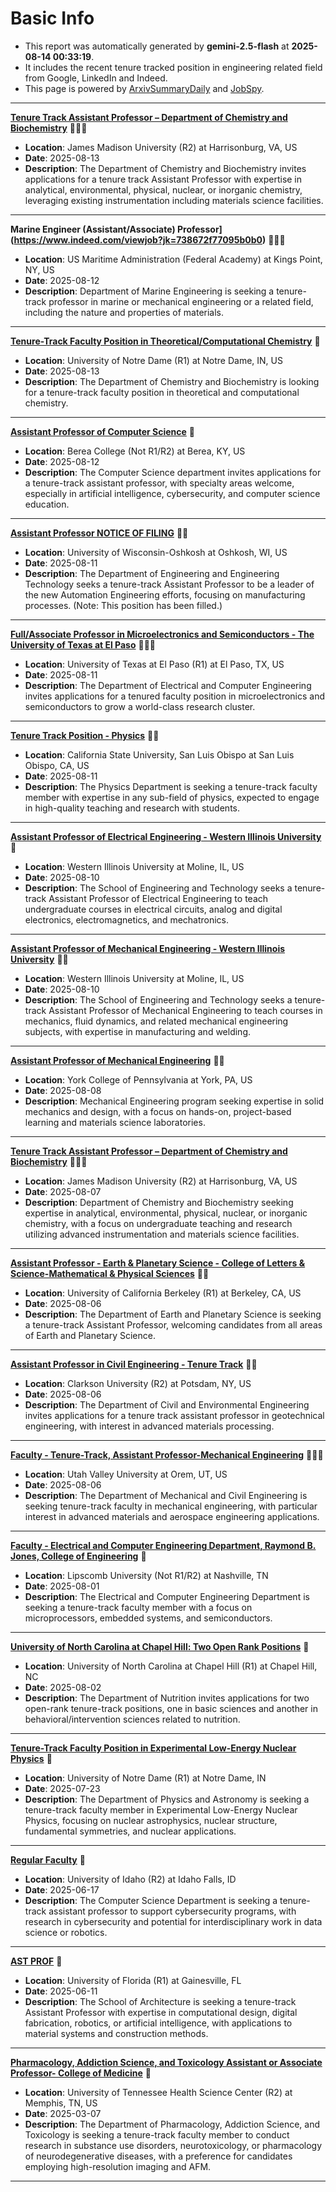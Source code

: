
# Basic Info
- This report was automatically generated by **gemini-2.5-flash** at **2025-08-14 00:33:19**.  
- It includes the recent tenure tracked position in engineering related field from Google, LinkedIn and Indeed.  
- This page is powered by [ArxivSummaryDaily](https://github.com/dong-zehao/ArxivSummaryDaily) and [JobSpy](https://github.com/speedyapply/JobSpy).
---
**[Tenure Track Assistant Professor – Department of Chemistry and Biochemistry](https://www.indeed.com/viewjob?jk=5bfb61a268f19dbc)** 🌟🌟🌟
- **Location**: James Madison University (R2) at Harrisonburg, VA, US
- **Date**: 2025-08-13
- **Description**: The Department of Chemistry and Biochemistry invites applications for a tenure track Assistant Professor with expertise in analytical, environmental, physical, nuclear, or inorganic chemistry, leveraging existing instrumentation including materials science facilities.
---
**Marine Engineer (Assistant/Associate) Professor](https://www.indeed.com/viewjob?jk=738672f77095b0b0)** 🌟🌟🌟
- **Location**: US Maritime Administration (Federal Academy) at Kings Point, NY, US
- **Date**: 2025-08-12
- **Description**: Department of Marine Engineering is seeking a tenure-track professor in marine or mechanical engineering or a related field, including the nature and properties of materials.
---
**[Tenure-Track Faculty Position in Theoretical/Computational Chemistry](https://www.indeed.com/viewjob?jk=1491d04e61fe3d65)** 🌟
- **Location**: University of Notre Dame (R1) at Notre Dame, IN, US
- **Date**: 2025-08-13
- **Description**: The Department of Chemistry and Biochemistry is looking for a tenure-track faculty position in theoretical and computational chemistry.
---
**[Assistant Professor of Computer Science](https://www.indeed.com/viewjob?jk=d4b37b28f9c6b164)** 🌟
- **Location**: Berea College (Not R1/R2) at Berea, KY, US
- **Date**: 2025-08-12
- **Description**: The Computer Science department invites applications for a tenure-track assistant professor, with specialty areas welcome, especially in artificial intelligence, cybersecurity, and computer science education.
---
**[Assistant Professor NOTICE OF FILING](https://www.indeed.com/viewjob?jk=ec573ef2293b36a3)** 🌟🌟
- **Location**: University of Wisconsin-Oshkosh at Oshkosh, WI, US
- **Date**: 2025-08-11
- **Description**: The Department of Engineering and Engineering Technology seeks a tenure-track Assistant Professor to be a leader of the new Automation Engineering efforts, focusing on manufacturing processes. (Note: This position has been filled.)
---
**[Full/Associate Professor in Microelectronics and Semiconductors - The University of Texas at El Paso](https://www.indeed.com/viewjob?jk=22eb241e6f4ebb4d)** 🌟🌟🌟
- **Location**: University of Texas at El Paso (R1) at El Paso, TX, US
- **Date**: 2025-08-11
- **Description**: The Department of Electrical and Computer Engineering invites applications for a tenured faculty position in microelectronics and semiconductors to grow a world-class research cluster.
---
**[Tenure Track Position - Physics](https://www.indeed.com/viewjob?jk=41fe342fa2d30988)** 🌟🌟
- **Location**: California State University, San Luis Obispo at San Luis Obispo, CA, US
- **Date**: 2025-08-11
- **Description**: The Physics Department is seeking a tenure-track faculty member with expertise in any sub-field of physics, expected to engage in high-quality teaching and research with students.
---
**[Assistant Professor of Electrical Engineering - Western Illinois University](https://www.indeed.com/viewjob?jk=1e7887cf156ebf89)** 🌟
- **Location**: Western Illinois University at Moline, IL, US
- **Date**: 2025-08-10
- **Description**: The School of Engineering and Technology seeks a tenure-track Assistant Professor of Electrical Engineering to teach undergraduate courses in electrical circuits, analog and digital electronics, electromagnetics, and mechatronics.
---
**[Assistant Professor of Mechanical Engineering - Western Illinois University](https://www.indeed.com/viewjob?jk=176be61ac07b52d7)** 🌟🌟
- **Location**: Western Illinois University at Moline, IL, US
- **Date**: 2025-08-10
- **Description**: The School of Engineering and Technology seeks a tenure-track Assistant Professor of Mechanical Engineering to teach courses in mechanics, fluid dynamics, and related mechanical engineering subjects, with expertise in manufacturing and welding.
---
**[Assistant Professor of Mechanical Engineering](https://www.indeed.com/viewjob?jk=fd81e7a70e4198a3)** 🌟🌟
- **Location**: York College of Pennsylvania at York, PA, US
- **Date**: 2025-08-08
- **Description**: Mechanical Engineering program seeking expertise in solid mechanics and design, with a focus on hands-on, project-based learning and materials science laboratories.
---
**[Tenure Track Assistant Professor – Department of Chemistry and Biochemistry](https://www.indeed.com/viewjob?jk=646df55e7aa72818)** 🌟🌟🌟
- **Location**: James Madison University (R2) at Harrisonburg, VA, US
- **Date**: 2025-08-07
- **Description**: Department of Chemistry and Biochemistry seeking expertise in analytical, environmental, physical, nuclear, or inorganic chemistry, with a focus on undergraduate teaching and research utilizing advanced instrumentation and materials science facilities.
---
**[Assistant Professor - Earth & Planetary Science - College of Letters & Science-Mathematical & Physical Sciences](https://www.indeed.com/viewjob?jk=1cf760fab444423c)** 🌟🌟
- **Location**: University of California Berkeley (R1) at Berkeley, CA, US
- **Date**: 2025-08-06
- **Description**: The Department of Earth and Planetary Science is seeking a tenure-track Assistant Professor, welcoming candidates from all areas of Earth and Planetary Science.
---
**[Assistant Professor in Civil Engineering - Tenure Track](https://www.indeed.com/viewjob?jk=2612357eb1ec9849)** 🌟🌟
- **Location**: Clarkson University (R2) at Potsdam, NY, US
- **Date**: 2025-08-06
- **Description**: The Department of Civil and Environmental Engineering invites applications for a tenure track assistant professor in geotechnical engineering, with interest in advanced materials processing.
---
**[Faculty - Tenure-Track, Assistant Professor-Mechanical Engineering](https://www.indeed.com/viewjob?jk=fff6562de6247059)** 🌟🌟🌟
- **Location**: Utah Valley University at Orem, UT, US
- **Date**: 2025-08-06
- **Description**: The Department of Mechanical and Civil Engineering is seeking tenure-track faculty in mechanical engineering, with particular interest in advanced materials and aerospace engineering applications.
---
**[Faculty - Electrical and Computer Engineering Department, Raymond B. Jones, College of Engineering](https://www.linkedin.com/jobs/view/4278988964)** 🌟
- **Location**: Lipscomb University (Not R1/R2) at Nashville, TN
- **Date**: 2025-08-01
- **Description**: The Electrical and Computer Engineering Department is seeking a tenure-track faculty member with a focus on microprocessors, embedded systems, and semiconductors.
---
**[University of North Carolina at Chapel Hill: Two Open Rank Positions](https://www.linkedin.com/jobs/view/4279183798)** 🌟
- **Location**: University of North Carolina at Chapel Hill (R1) at Chapel Hill, NC
- **Date**: 2025-08-02
- **Description**: The Department of Nutrition invites applications for two open-rank tenure-track positions, one in basic sciences and another in behavioral/intervention sciences related to nutrition.
---
**[Tenure-Track Faculty Position in Experimental Low-Energy Nuclear Physics](https://www.linkedin.com/jobs/view/4247539853)** 🌟
- **Location**: University of Notre Dame (R1) at Notre Dame, IN
- **Date**: 2025-07-23
- **Description**: The Department of Physics and Astronomy is seeking a tenure-track faculty member in Experimental Low-Energy Nuclear Physics, focusing on nuclear astrophysics, nuclear structure, fundamental symmetries, and nuclear applications.
---
**[Regular Faculty](https://www.linkedin.com/jobs/view/4252831976)** 🌟
- **Location**: University of Idaho (R2) at Idaho Falls, ID
- **Date**: 2025-06-17
- **Description**: The Computer Science Department is seeking a tenure-track assistant professor to support cybersecurity programs, with research in cybersecurity and potential for interdisciplinary work in data science or robotics.
---
**[AST PROF](https://www.linkedin.com/jobs/view/4247028962)** 🌟
- **Location**: University of Florida (R1) at Gainesville, FL
- **Date**: 2025-06-11
- **Description**: The School of Architecture is seeking a tenure-track Assistant Professor with expertise in computational design, digital fabrication, robotics, or artificial intelligence, with applications to material systems and construction methods.
---
**[Pharmacology, Addiction Science, and Toxicology Assistant or Associate Professor- College of Medicine](https://www.indeed.com/viewjob?jk=86546c2a5e4f2612)** 🌟
- **Location**: University of Tennessee Health Science Center (R2) at Memphis, TN, US
- **Date**: 2025-03-07
- **Description**: The Department of Pharmacology, Addiction Science, and Toxicology is seeking a tenure-track faculty member to conduct research in substance use disorders, neurotoxicology, or pharmacology of neurodegenerative diseases, with a preference for candidates employing high-resolution imaging and AFM.
---
